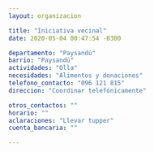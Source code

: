 ```yaml
---
layout: organizacion

title: "Iniciativa vecinal"
date: 2020-05-04 00:47:54 -0300

departamento: "Paysandú"
barrio: "Paysandú"
actividades: "Olla"
necesidades: "Alimentos y donaciones"
telefono_contacto: "096 121 815"
direccion: "Coordinar telefónicamente"

otros_contactos: ""
horario: ""
aclaraciones: "Llevar tupper"
cuenta_bancaria: ""

---
```

